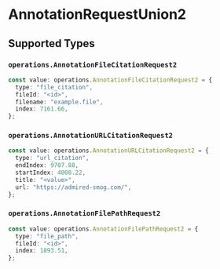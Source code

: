 # AnnotationRequestUnion2


## Supported Types

### `operations.AnnotationFileCitationRequest2`

```typescript
const value: operations.AnnotationFileCitationRequest2 = {
  type: "file_citation",
  fileId: "<id>",
  filename: "example.file",
  index: 7161.66,
};
```

### `operations.AnnotationURLCitationRequest2`

```typescript
const value: operations.AnnotationURLCitationRequest2 = {
  type: "url_citation",
  endIndex: 9707.88,
  startIndex: 4008.22,
  title: "<value>",
  url: "https://admired-smog.com/",
};
```

### `operations.AnnotationFilePathRequest2`

```typescript
const value: operations.AnnotationFilePathRequest2 = {
  type: "file_path",
  fileId: "<id>",
  index: 1893.51,
};
```

